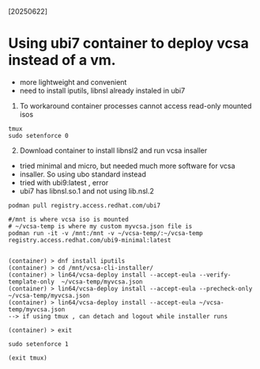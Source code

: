[20250622]

# Using ubi7 container to deploy vcsa instead of a vm.
 - more lightweight and convenient
 - need to install iputils, libnsl already instaled in ubi7

1. To workaround container processes cannot access read-only mounted isos

```
tmux
sudo setenforce 0 
```

2. Download container to install libnsl2 and run vcsa insaller
-  tried minimal and micro, but needed much more software for vcsa
-  insaller. So using ubo standard instead
-  tried with ubi9:latest , error
-  ubi7 has libnsl.so.1 and not using lib.nsl.2

```
podman pull registry.access.redhat.com/ubi7

#/mnt is where vcsa iso is mounted
# ~/vcsa-temp is where my custom myvcsa.json file is
podman run -it -v /mnt:/mnt -v ~/vcsa-temp/:~/vcsa-temp registry.access.redhat.com/ubi9-minimal:latest


(container) > dnf install iputils
(container) > cd /mnt/vcsa-cli-installer/
(container) > lin64/vcsa-deploy install --accept-eula --verify-template-only  ~/vcsa-temp/myvcsa.json
(container) > lin64/vcsa-deploy install --accept-eula --precheck-only  ~/vcsa-temp/myvcsa.json
(container) > lin64/vcsa-deploy install --accept-eula ~/vcsa-temp/myvcsa.json
--> if using tmux , can detach and logout while installer runs

(container) > exit

sudo setenforce 1

(exit tmux)

```


